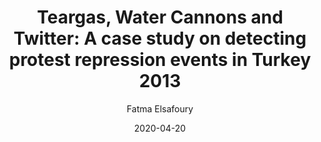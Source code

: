 ---
title: "Teargas, Water Cannons and Twitter: A case study on detecting protest repression events in Turkey 2013"
collection: publications
type: "Conference Workshop Paper"
date: 2020-04-20
author: "Fatma Elsafoury"
Conference: "ECIR 2020"
bibtexurl: '/files/publications/2020/Text2Story_workshop.bib'
---